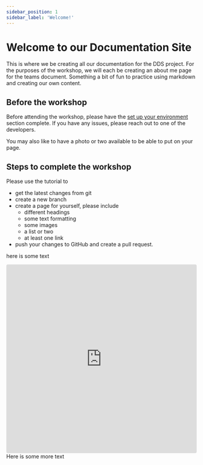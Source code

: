 ```yaml
---
sidebar_position: 1
sidebar_label: 'Welcome!'
---
```


# Welcome to our Documentation Site

This is where we be creating all our documentation for the DDS project.  For the purposes of the workshop, we will each be creating an about me page for the teams document.  Something a bit of fun to practice using markdown and creating our own content.  

## Before the workshop

Before attending the workshop, please have the [set up your environment](tutorial\set-up-your-environment.md) section complete.  If you have any issues, please reach out to one of the developers. 

You may also like to have a photo or two available to be able to put on your page.

## Steps to complete the workshop
Please use the tutorial to 
  - get the latest changes from git
  - create a new branch
  - create a page for yourself, please include
    - different headings
    - some text formatting
    - some images
    - a list or two
    - at least one link
  - push your changes to GitHub and create a pull request. 

here is some text
 <iframe src="https://codesandbox.io/embed/compare-energy-use-area-xkdgob?fontsize=14&hidenavigation=1&theme=dark"
     style="width:100%; height:500px; border:0; border-radius: 4px; overflow:hidden;"
     title="compare-energy-use-area"
     allow="accelerometer; ambient-light-sensor; camera; encrypted-media; geolocation; gyroscope; hid; microphone;
     midi; payment; usb; vr; xr-spatial-tracking" sandbox="allow-forms allow-modals allow-popups allow-presentation allow-same-origin allow-scripts">
</iframe>
Here is some more text
